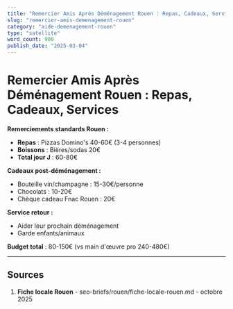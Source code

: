 ```yaml
---
title: "Remercier Amis Après Déménagement Rouen : Repas, Cadeaux, Services"
slug: "remercier-amis-demenagement-rouen"
category: "aide-demenagement-rouen"
type: "satellite"
word_count: 900
publish_date: "2025-03-04"
---
```


# Remercier Amis Après Déménagement Rouen : Repas, Cadeaux, Services

**Remerciements standards Rouen :**
- **Repas** : Pizzas Domino's 40-60€ (3-4 personnes)
- **Boissons** : Bières/sodas 20€
- **Total jour J** : 60-80€

**Cadeaux post-déménagement :**
- Bouteille vin/champagne : 15-30€/personne
- Chocolats : 10-20€
- Chèque cadeau Fnac Rouen : 20€

**Service retour :**
- Aider leur prochain déménagement
- Garde enfants/animaux

**Budget total** : 80-150€ (vs main d'œuvre pro 240-480€)

---

## Sources

1. **Fiche locale Rouen** - seo-briefs/rouen/fiche-locale-rouen.md - octobre 2025

